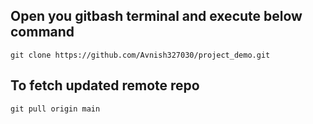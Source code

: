 ## Open you gitbash terminal and execute below command

```
git clone https://github.com/Avnish327030/project_demo.git
```

## To fetch updated remote repo
```
git pull origin main
```

